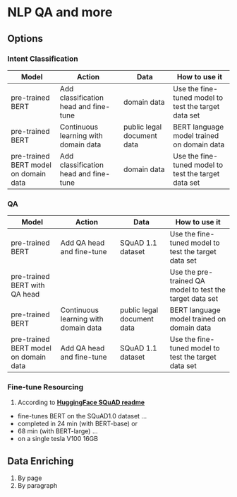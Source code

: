# NLP QA and more

## Options
### Intent Classification
| Model | Action | Data | How to use it |
| ----- | ---- | ---- | ------ |
| pre-trained BERT | Add classification head and fine-tune | domain data | Use the fine-tuned model to test the target data set |
| pre-trained BERT | Continuous learning with domain data | public legal document data | BERT language model trained on domain data |
| pre-trained BERT model on domain data |  Add classification head and fine-tune | domain data | Use the fine-tuned model to test the target data set |

### QA
| Model | Action | Data | How to use it |
| ----- | ---- | ---- | ------ |
| pre-trained BERT | Add QA head and fine-tune | SQuAD 1.1 dataset | Use the fine-tuned model to test the target data set |
| pre-trained BERT with QA head | | | Use the pre-trained QA model to test the target data set |
| pre-trained BERT | Continuous learning with domain data | public legal document data | BERT language model trained on domain data |
| pre-trained BERT model on domain data |  Add QA head and fine-tune | SQuAD 1.1 dataset | Use the fine-tuned model to test the target data set |

### Fine-tune Resourcing
1. According to [**HuggingFace SQuAD readme**](https://github.com/huggingface/transformers/tree/master/examples/question-answering)
  - fine-tunes BERT on the SQuAD1.0 dataset ...
  - completed in 24 min (with BERT-base) or 
  - 68 min (with BERT-large) ...
  - on a single tesla V100 16GB

## Data Enriching
1. By page
2. By paragraph
